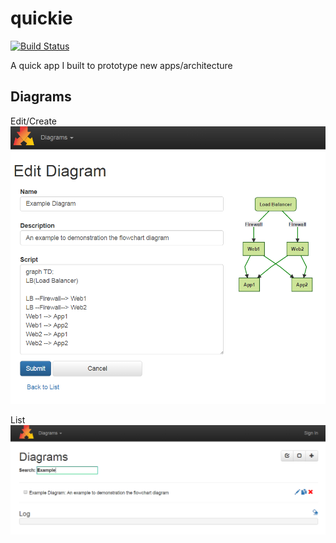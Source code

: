 # quickie
[![Build Status](https://travis-ci.org/savantly-net/quickie.svg?branch=master)](https://travis-ci.org/savantly-net/quickie)

A quick app I built to prototype new apps/architecture


## Diagrams

Edit/Create  
![Edit-Create-Diagram](./screenshots/DiagramEdit.PNG?raw=true)

List
![List-Diagrams](./screenshots/DiagramList.PNG?raw=true)